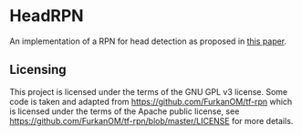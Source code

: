 # HeadRPN

An implementation of a RPN for head detection as proposed in [this paper](https://arxiv.org/pdf/1809.08766v1.pdf).

## Licensing
This project is licensed under the terms of the GNU GPL v3 license.
Some code is taken and adapted from https://github.com/FurkanOM/tf-rpn which is licensed under the terms of the Apache public license, see https://github.com/FurkanOM/tf-rpn/blob/master/LICENSE for more details.
